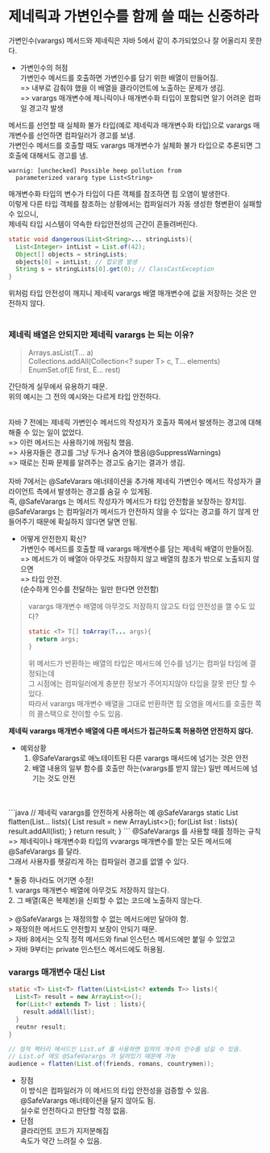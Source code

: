 # 제네릭과 가변인수를 함께 쓸 때는 신중하라
가변인수(varargs) 메서드와 제네릭은 자바 5에서 같이 추가되었으나 잘 어울리지 못한다.<br/>
* 가변인수의 허점<br/>
  가변인수 메서드를 호출하면 가변인수를 담기 위한 배열이 만들어짐.<br/>
  => 내부로 감춰야 했을 이 배열을 클라이언트에 노출하는 문제가 생김.<br/>
  => varargs 매개변수에 제니릭이나 매개변수화 타입이 포함되면 알기 어려운 컴파일 경고각 발생<br/>
  
메서드를 선언할 때 실체화 불가 타입(예로 제네릭과 매개변수화 타입)으로 varargs 매개변수를 선언하면 컴파일러가 경고를 보냄.<br/>
가변인수 메서드를 호출할 때도 varargs 매개변수가 실체화 불가 타입으로 추론되면 그 호출에 대해서도 경고를 냄.<br/>
```
warnig: [unchecked] Possible heep pollution from
  parameterized vararg type List<String>
```
매개변수화 타입의 변수가 타입이 다른 객체를 참조하면 힙 오염이 발생한다.<br/>
이렇게 다른 타입 객체를 참조하는 상황에서는 컴파일러가 자동 생성한 형변환이 실패할 수 있으니, <br/>
제네릭 타입 시스템이 약속한 타입안전성의 근간이 흔들려버린다.<br/>

```java
static void dangerous(List<String>... stringLists){
  List<Integer> intList = List.of(42);
  Object[] objects = stringLists;
  objects[0] = intList; // 힙오염 발생
  String s = stringLists[0].get(0); // ClassCastException
}
```
위처럼 타입 안전성이 깨지니 제네릭 varargs 배열 매개변수에 값을 저장하는 것은 안전하지 않다.<br/>
<br/>

### 제네릭 배열은 안되지만 제네릭 varargs 는 되는 이유?
> Arrays.asList(T... a)<br/>
> Collections.addAll(Collection\<? super T\> c, T... elements)<br/>
> EnumSet.of(E first, E... rest)

간단하게 실무에서 유용하기 때문.<br/>
위의 예시는 그 전의 예시와는 다르게 타입 안전하다.<br/><br/>

자바 7 전에는 제네릭 가변인수 메서드의 작성자가 호출자 쪽에서 발생하는 경고에 대해 해줄 수 있는 일이 없었다.<br/>
=> 이런 메서드는 사용하기에 꺼림칙 했음.<br/>
=> 사용자들은 경고를 그냥 두거나 숨겨야 했음(@SuppressWarnings)<br/>
=> 때로는 진짜 문제를 알려주는 경고도 숨기는 결과가 생김.<br/>
<br/>
자바 7에서는 @SafeVarars 애너테이션을 추가해 제네릭 가변인수 메서드 작성자가 클라이언트 측에서 발생하는 경고를 숨길 수 있게됨.<br/>
즉, @SafeVarargs 는 메서드 작성자가 메서드가 타입 안전함을 보장하는 장치임.<br/>
@SafeVarargs 는 컴파일러가 메서드가 안전하지 않을 수 있다는 경고를 하기 않게 만들어주기 때문에 확실하지 않다면 달면 안됨.<br/>

* 어떻게 안전한지 확신?<br/>
  가변인수 메서드를 호출할 때 varargs 매개변수를 담는 제네릭 배열이 만들어짐.<br/>
  => 메서드가 이 배열아 아무것도 저장하지 않고 배열의 참조가 밖으로 노출되지 않으면<br/>
  => 타입 안전.<br/>
  (순수하게 인수를 전달하는 일만 한다면 안전함)<br/>
> varargs 매개변수 배열에 아무것도 저장하지 않고도 타입 안전성을 깰 수도 있다?<br/>
> ```java
> static <T> T[] toArray(T... args){
>   return args;
> }
> ```
> 위 메서드가 반환하는 배열의 타입은 메서드에 인수를 넘기는 컴파일 타임에 결정되는데<br/>
> 그 시점에는 컴파일러에게 충분한 정보가 주어지지않아 타입을 잘못 판단 할 수 있다.<br/>
> 따라서 varargs 매개변수 배열을 그대로 반환하면 힙 오염을 메서드를 호출한 쪽의 콜스택으로 전이할 수도 있음.<br/>
  
<b>제네릭 varargs 매개변수 배열에 다른 메서드가 접근하도록 허용하면 안전하지 않다.</b><br/>
* 예외상황
  1. @SafeVarargs로 애노테이트된 다른 varargs 매서드에 넘기는 것은 안전<br/>
  2. 배열 내용의 일부 함수를 호출만 하는(varargs를 받지 않는) 일반 메서드에 넘기는 것도 안전<br/>
<br/>
<br/>
```java
// 제네릭 varargs를 안전하게 사용하는 예
@SafeVarargs
static <T> List<T> flatten(List<? extends T>... lists){
  List<T> result = new ArrayList<>();
  for(List<? extends T> list : lists){
    result.addAll(list);
  }
  return result;
}
```
@SafeVarargs 를 사용할 때를 정하는 규칙<br/>
=> 제네릭이나 매개변수화 타입의 vvarargs 매개변수를 받는 모든 메서드에 @SafeVarargs 를 달라.<br/>
그래서 사용자를 헷갈리게 하는 컴파일러 경고를 없앨 수 있다.<br/>
<br/>
* 둘중 하나라도 어기면 수정!<br/>
  1. varargs 매개변수 배열에 아무것도 저장하지 않는다.<br/>
  2. 그 배열(혹은 복제본)을 신뢰할 수 없는 코드에 노출하지 않는다.<br/>
<br/>
> @SafeVarargs 는 재정의할 수 없는 메서드에만 달아야 함.<br/>
> 재정의한 메서드도 안전할지 보장이 안되기 때문.<br/>
> 자바 8에서는 오직 정적 메서드와 final 인스턴스 메서드에만 붙일 수 있었고<br/>
> 자바 9부터는 private 인스턴스 메서드에도 허용됨.<br/>

### varargs 매개변수 대신 List
```java
static <T> List<T> flatten(List<List<? extends T>> lists){
  List<T> result = new ArrayList<>();
  for(List<? extends T> list : lists){
    result.addAll(list);
  }
  reutnr result;
}

// 정적 팩터리 메서드인 List.of 를 사용하면 임의의 개수의 인수를 넘길 수 있음.
// List.of 에도 @SafeVarargs 가 달려있기 때문에 가능
audience = flatten(List.of(friends, romans, countrymen));
```
* 장점<br/>
  이 방식은 컴파일러가 이 메서드의 타입 안전성을 검증할 수 있음.<br/>
  @SafeVarargs 애너테이션을 달지 않아도 됨.<br/>
  실수로 안전하다고 판단할 걱정 없음.<br/>
* 단점<br/>
  클라리언트 코드가 지저분해짐<br/>
  속도가 약간 느려질 수 있음.<br/>
